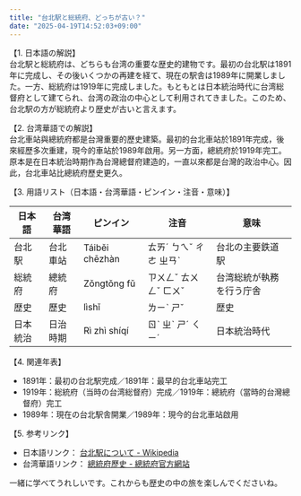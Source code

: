```yaml
---
title: "台北駅と総統府、どっちが古い？"
date: "2025-04-19T14:52:03+09:00"
---
```


【1. 日本語の解説】  
台北駅と総統府は、どちらも台湾の重要な歴史的建物です。最初の台北駅は1891年に完成し、その後いくつかの再建を経て、現在の駅舎は1989年に開業しました。一方、総統府は1919年に完成しました。もともとは日本統治時代に台湾総督府として建てられ、台湾の政治の中心として利用されてきました。このため、台北駅の方が総統府より歴史が古いと言えます。

【2. 台湾華語での解説】  
台北車站與總統府都是台灣重要的歷史建築。最初的台北車站於1891年完成，後來經歷多次重建，現今的車站於1989年啟用。另一方面，總統府於1919年完工。原本是在日本統治時期作為台灣總督府建造的，一直以來都是台灣的政治中心。因此，台北車站比總統府歷史更久。

【3. 用語リスト（日本語・台湾華語・ピンイン・注音・意味）】  

| 日本語   | 台湾華語   | ピンイン      | 注音    | 意味                      |
|----------|------------|---------------|---------|---------------------------|
| 台北駅   | 台北車站   | Táiběi chēzhàn| ㄊㄞˊ ㄅㄟˇ ㄔㄜ ㄓㄢˋ | 台北の主要鉄道駅          |
| 総統府   | 總統府     | Zǒngtǒng fǔ  | ㄗㄨㄥˇ ㄊㄨㄥˇ ㄈㄨˇ     | 台湾総統が執務を行う庁舎 |
| 歴史    | 歷史       | lìshǐ         | ㄌㄧˋ ㄕˇ               | 歴史                      |
| 日本統治| 日治時期   | Rì zhì shíqí  | ㄖˋ ㄓˋ ㄕˊ ㄑㄧˊ       | 日本統治時代              |

【4. 関連年表】  

- 1891年：最初の台北駅完成／1891年：最早的台北車站完工  
- 1919年：総統府（当時の台湾総督府）完成／1919年：總統府（當時的台灣總督府）完工  
- 1989年：現在の台北駅舎開業／1989年：現今的台北車站啟用  

【5. 参考リンク】  

- 日本語リンク： [台北駅について - Wikipedia](https://ja.wikipedia.org/wiki/台北駅)  
- 台湾華語リンク： [總統府歷史 - 總統府官方網站](https://www.president.gov.tw/Page/106)  

一緒に学べてうれしいです。これからも歴史の中の旅を楽しんでくださいね。